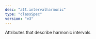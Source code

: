 ```yaml
---
desc: "att.intervalharmonic"
type: "classSpec"
version: "v3"
---
```


Attributes that describe harmonic intervals.